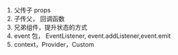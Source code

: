 1. 父传子 props
2. 子传父， 回调函数
3. 兄弟组件，提升状态的方式
4. event 包， EventListener, event.addListener,event.emit
5. context，Provider，Custom
